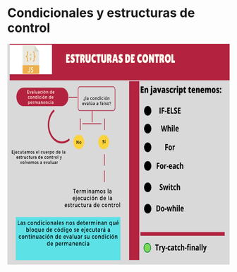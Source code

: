 #  Condicionales y estructuras de control


<p align="center">
    <img src="./img/estructura-control.png" width="700px" height="500px">
</p>
